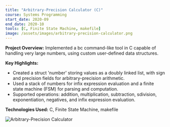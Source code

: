 ```yaml
---
title: "Arbitrary-Precision Calculator (C)"
course: Systems Programming
start_date: 2020-09
end_date: 2020-10
tools: [C, Finite State Machine, makefile]
image: /assets/images/arbitrary-precision-calculator.png
---
```


**Project Overview:**
Implemented a bc command-like tool in C capable of handling very large numbers, using custom user-defined data structures.

**Key Highlights:**
- Created a struct 'number' storing values as a doubly linked list, with sign and precision fields for arbitrary-precision arithmetic.
- Used a stack of numbers for infix expression evaluation and a finite state machine (FSM) for parsing and computation.
- Supported operations: addition, multiplication, subtraction, sdivision, exponentiation, negatives, and infix expression evaluation.

**Technologies Used:**
C, Finite State Machine, makefile

![Arbitrary-Precision Calculator](/assets/images/arbitrary-precision-calculator.png)
